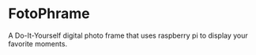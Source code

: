 # FotoPhrame
A Do-It-Yourself digital photo frame that uses raspberry pi to display your favorite moments.

